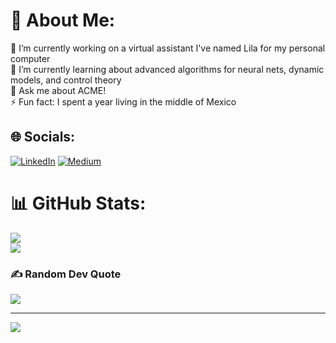 # 💫 About Me:
🔭 I’m currently working on a virtual assistant I've named Lila for my personal computer<br>🌱 I’m currently learning about advanced algorithms for neural nets, dynamic models, and control theory<br>💬 Ask me about ACME!<br>⚡ Fun fact: I spent a year living in the middle of Mexico



## 🌐 Socials:
[![LinkedIn](https://img.shields.io/badge/LinkedIn-%230077B5.svg?logo=linkedin&logoColor=white)](https://linkedin.com/in/dallinstewart) [![Medium](https://img.shields.io/badge/Medium-12100E?logo=medium&logoColor=white)](https://medium.com/@dallinpstewart) 



# 📊 GitHub Stats:
![](https://github-readme-stats.vercel.app/api?username=binDebug3&theme=dark&hide_border=false&include_all_commits=false&count_private=false)<br/>
![](https://github-readme-streak-stats.herokuapp.com/?user=binDebug3&theme=dark&hide_border=false)<br/>

### ✍️ Random Dev Quote
![](https://quotes-github-readme.vercel.app/api?type=horizontal&theme=radical)

---
[![](https://visitcount.itsvg.in/api?id=binDebug3&icon=0&color=0)](https://visitcount.itsvg.in)

<!-- Proudly created with GPRM ( https://gprm.itsvg.in ) -->
